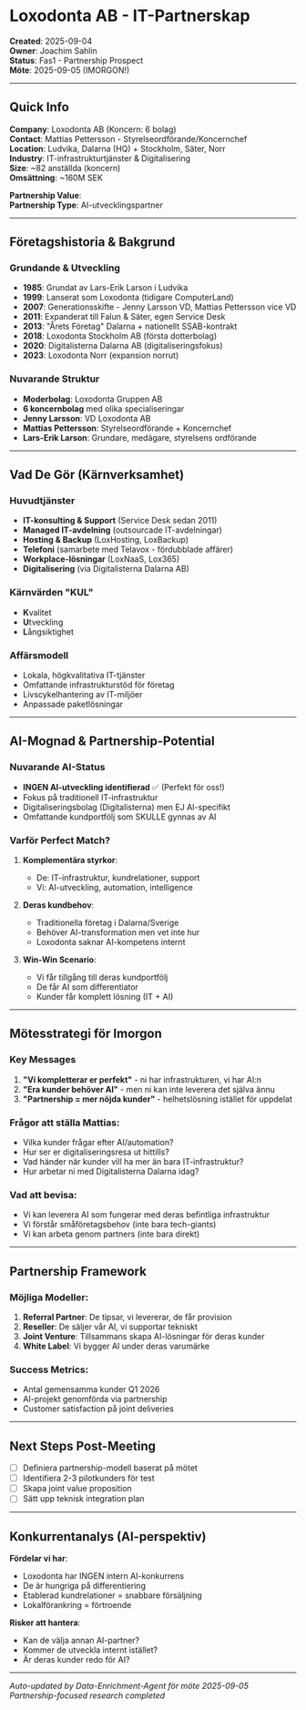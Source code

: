 # Loxodonta AB - IT-Partnerskap

**Created**: 2025-09-04  
**Owner**: Joachim Sahlin  
**Status**: Fas1 - Partnership Prospect  
**Möte**: 2025-09-05 (IMORGON!)

---

## Quick Info
**Company**: Loxodonta AB (Koncern: 6 bolag)  
**Contact**: Mattias Pettersson - Styrelseordförande/Koncernchef  
**Location**: Ludvika, Dalarna (HQ) + Stockholm, Säter, Norr  
**Industry**: IT-infrastrukturtjänster & Digitalisering  
**Size**: ~82 anställda (koncern)  
**Omsättning**: ~160M SEK  

**Partnership Value**:  
**Partnership Type**: AI-utvecklingspartner  

---

## Företagshistoria & Bakgrund

### Grundande & Utveckling
- **1985**: Grundat av Lars-Erik Larson i Ludvika
- **1999**: Lanserat som Loxodonta (tidigare ComputerLand)
- **2007**: Generationsskifte - Jenny Larsson VD, Mattias Pettersson vice VD
- **2011**: Expanderat till Falun & Säter, egen Service Desk
- **2013**: "Årets Företag" Dalarna + nationellt SSAB-kontrakt
- **2018**: Loxodonta Stockholm AB (första dotterbolag)
- **2020**: Digitalisterna Dalarna AB (digitaliseringsfokus)
- **2023**: Loxodonta Norr (expansion norrut)

### Nuvarande Struktur
- **Moderbolag**: Loxodonta Gruppen AB
- **6 koncernbolag** med olika specialiseringar
- **Jenny Larsson**: VD Loxodonta AB
- **Mattias Pettersson**: Styrelseordförande + Koncernchef
- **Lars-Erik Larson**: Grundare, medägare, styrelsens ordförande

---

## Vad De Gör (Kärnverksamhet)

### Huvudtjänster
- **IT-konsulting & Support** (Service Desk sedan 2011)
- **Managed IT-avdelning** (outsourcade IT-avdelningar)
- **Hosting & Backup** (LoxHosting, LoxBackup)
- **Telefoni** (samarbete med Telavox - fördubblade affärer)
- **Workplace-lösningar** (LoxNaaS, Lox365)
- **Digitalisering** (via Digitalisterna Dalarna AB)

### Kärnvärden "KUL"
- **K**valitet
- **U**tveckling  
- **L**ångsiktighet

### Affärsmodell
- Lokala, högkvalitativa IT-tjänster
- Omfattande infrastrukturstöd för företag
- Livscykelhantering av IT-miljöer
- Anpassade paketlösningar

---

## AI-Mognad & Partnership-Potential

### Nuvarande AI-Status
- **INGEN AI-utveckling identifierad** ✅ (Perfekt för oss!)
- Fokus på traditionell IT-infrastruktur
- Digitaliseringsbolag (Digitalisterna) men EJ AI-specifikt
- Omfattande kundportfölj som SKULLE gynnas av AI

### Varför Perfect Match?
1. **Komplementära styrkor**:
   - De: IT-infrastruktur, kundrelationer, support
   - Vi: AI-utveckling, automation, intelligence

2. **Deras kundbehov**:
   - Traditionella företag i Dalarna/Sverige
   - Behöver AI-transformation men vet inte hur
   - Loxodonta saknar AI-kompetens internt

3. **Win-Win Scenario**:
   - Vi får tillgång till deras kundportfölj
   - De får AI som differentiator
   - Kunder får komplett lösning (IT + AI)

---

## Mötesstrategi för Imorgon

### Key Messages
1. **"Vi kompletterar er perfekt"** - ni har infrastrukturen, vi har AI:n
2. **"Era kunder behöver AI"** - men ni kan inte leverera det själva ännu
3. **"Partnership = mer nöjda kunder"** - helhetslösning istället för uppdelat

### Frågor att ställa Mattias:
- Vilka kunder frågar efter AI/automation?
- Hur ser er digitaliseringsresa ut hittills?
- Vad händer när kunder vill ha mer än bara IT-infrastruktur?
- Hur arbetar ni med Digitalisterna Dalarna idag?

### Vad att bevisa:
- Vi kan leverera AI som fungerar med deras befintliga infrastruktur
- Vi förstår småföretagsbehov (inte bara tech-giants)
- Vi kan arbeta genom partners (inte bara direkt)

---

## Partnership Framework

### Möjliga Modeller:
1. **Referral Partner**: De tipsar, vi levererar, de får provision
2. **Reseller**: De säljer vår AI, vi supportar tekniskt
3. **Joint Venture**: Tillsammans skapa AI-lösningar för deras kunder
4. **White Label**: Vi bygger AI under deras varumärke

### Success Metrics:
- Antal gemensamma kunder Q1 2026
- AI-projekt genomförda via partnership
- Customer satisfaction på joint deliveries

---

## Next Steps Post-Meeting

- [ ] Definiera partnership-modell baserat på mötet
- [ ] Identifiera 2-3 pilotkunders för test
- [ ] Skapa joint value proposition
- [ ] Sätt upp teknisk integration plan

---

## Konkurrentanalys (AI-perspektiv)

**Fördelar vi har**:
- Loxodonta har INGEN intern AI-konkurrens
- De är hungriga på differentiering
- Etablerad kundrelationer = snabbare försäljning
- Lokalförankring = förtroende

**Risker att hantera**:
- Kan de välja annan AI-partner?
- Kommer de utveckla internt istället?
- Är deras kunder redo för AI?

---

*Auto-updated by Data-Enrichment-Agent för möte 2025-09-05*  
*Partnership-focused research completed*